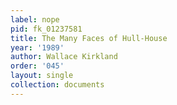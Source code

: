 ```yaml
---
label: nope
pid: fk_01237581
title: The Many Faces of Hull-House
year: '1989'
author: Wallace Kirkland
order: '045'
layout: single
collection: documents
---
```

